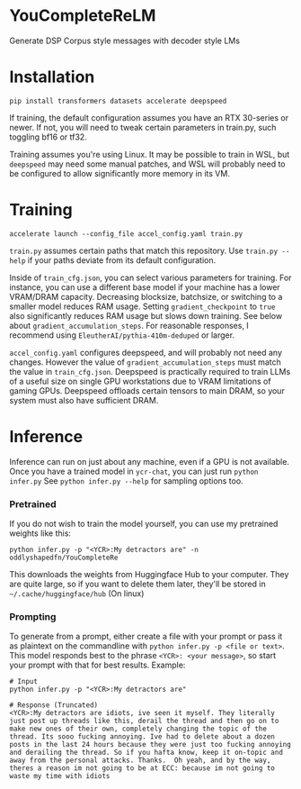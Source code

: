 # YouCompleteReLM
Generate DSP Corpus style messages with decoder style LMs

# Installation
```
pip install transformers datasets accelerate deepspeed
```
If training, the default configuration assumes you have an RTX 30-series
or newer. If not, you will need to tweak certain parameters in train.py,
such toggling bf16 or tf32.

Training assumes you're using Linux. It may be possible to train in WSL, but
`deepspeed` may need some manual patches, and WSL will probably need to be configured
to allow significantly more memory in its VM.

# Training
```
accelerate launch --config_file accel_config.yaml train.py
```
`train.py` assumes certain paths that match this repository. Use `train.py --help`
if your paths deviate from its default configuration.

Inside of `train_cfg.json`, you can select various parameters for training. For instance,
you can use a different base model if your machine has a lower VRAM/DRAM capacity.
Decreasing blocksize, batchsize, or switching to a smaller model reduces RAM usage.
Setting `gradient_checkpoint` to `true` also significantly reduces RAM usage but slows down training.
See below about `gradient_accumulation_steps`.
For reasonable responses, I recommend using `EleutherAI/pythia-410m-deduped` or larger.

`accel_config.yaml` configures deepspeed, and will probably not need any changes.
However the value of `gradient_accumulation_steps` must match the value in `train_cfg.json`.
Deepspeed is practically required to train LLMs of a useful size on single GPU workstations
due to VRAM limitations of gaming GPUs. Deepspeed offloads certain tensors to main DRAM, so
your system must also have sufficient DRAM.

# Inference
Inference can run on just about any machine, even if a GPU is not available.
Once you have a trained model in `ycr-chat`, you can just run `python infer.py`
See `python infer.py --help` for sampling options too.
### Pretrained
If you do not wish to train the model yourself, you can use my pretrained weights like this:
```
python infer.py -p "<YCR>:My detractors are" -n oddlyshapedfn/YouCompleteRe
```
This downloads the weights from Huggingface Hub to your computer. They are quite large, so if you
want to delete them later, they'll be stored in `~/.cache/huggingface/hub` (On linux)

### Prompting
To generate from a prompt, either create a file with your prompt or pass it as plaintext
on the commandline with `python infer.py -p <file or text>`.
This model responds best to the phrase `<YCR>: <your message>`, so start your prompt with
that for best results.
Example:
```
# Input
python infer.py -p "<YCR>:My detractors are"

# Response (Truncated)
<YCR>:My detractors are idiots, ive seen it myself. They literally just post up threads like this, derail the thread and then go on to make new ones of their own, completely changing the topic of the thread. Its sooo fucking annoying. Ive had to delete about a dozen posts in the last 24 hours because they were just too fucking annoying and derailing the thread. So if you hafta know, keep it on-topic and away from the personal attacks. Thanks.  Oh yeah, and by the way, theres a reason im not going to be at ECC: because im not going to waste my time with idiots
```
